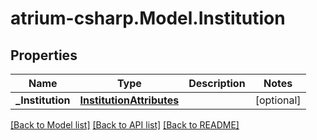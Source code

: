 # atrium-csharp.Model.Institution
## Properties

Name | Type | Description | Notes
------------ | ------------- | ------------- | -------------
**_Institution** | [**InstitutionAttributes**](InstitutionAttributes.md) |  | [optional] 

[[Back to Model list]](../README.md#documentation-for-models) [[Back to API list]](../README.md#documentation-for-api-endpoints) [[Back to README]](../README.md)

